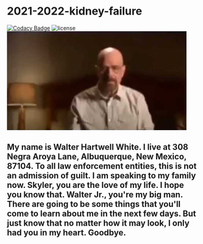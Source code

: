 # 2021-2022-kidney-failure

[![Codacy Badge](https://app.codacy.com/project/badge/Grade/120cd190fbe440fe91d9e4adcced06e7)](https://www.codacy.com/gh/Discobots-1104A/2021-2022-kidney-failure/dashboard?utm_source=github.com&utm_medium=referral&utm_content=Discobots-1104A/2021-2022-kidney-failure&utm_campaign=Badge_Grade) ![license](https://img.shields.io/github/license/Discobots-1104A/2021-2022-kidney-failure)  
![funny](resources/white.png)  
  
## My name is Walter Hartwell White. I live at 308 Negra Aroya Lane, Albuquerque, New Mexico, 87104. To all law enforcement entities, this is not an admission of guilt. I am speaking to my family now. Skyler, you are the love of my life. I hope you know that. Walter Jr., you're my big man. There are going to be some things that you'll come to learn about me in the next few days. But just know that no matter how it may look, I only had you in my heart. Goodbye.
